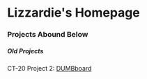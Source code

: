 <html>
	<body>
    	<h1>Lizzardie's Homepage</h1>
    	<h3>Projects Abound Below</h3>
    	<h5>Old Projects</h5>
	<p>CT-20 Project 2: <a href=”CT-120.github.io/DUMBboard/index.html”>DUMBboard</a></p>
	</body>
</html>

  

